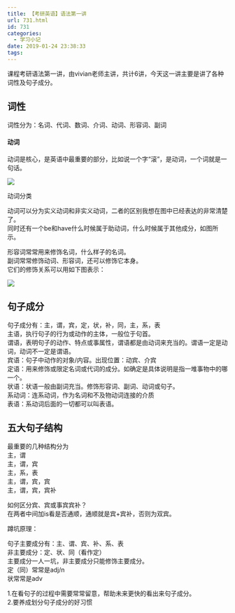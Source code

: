 ```yaml
---
title: 【考研英语】语法第一讲
url: 731.html
id: 731
categories:
  - 学习小记
date: 2019-01-24 23:38:33
tags:
---
```


课程考研语法第一讲，由vivian老师主讲，共计6讲，今天这一讲主要是讲了各种词性及句子成分。

词性
--

词性分为：名词、代词、数词、介词、动词、形容词、副词

#### 动词

动词是核心，是英语中最重要的部分，比如说一个字“滚”，是动词，一个词就是一句话。  

![](https://blog.songtianlun.cn/wp-content/uploads/2019/01/image-62-1024x633.png)

动词分类

动词可以分为实义动词和非实义动词，二者的区别我想在图中已经表达的非常清楚了。  
同时还有一个be和have什么时候属于助动词，什么时候属于其他成分，如图所示。  

形容词常常用来修饰名词，什么样子的名词。  
副词常常修饰动词、形容词，还可以修饰它本身。  
它们的修饰关系可以用如下图表示：

![](https://blog.songtianlun.cn/wp-content/uploads/2019/01/FFB2AC8F-0923-42B5-9777-AEE4B0E7631F-1024x699.jpeg)

句子成分
----

句子成分有：主，谓，宾，定，状，补，同，主，系，表  
主语，执行句子的行为或动作的主体，一般位于句首。  
谓语，表明句子的动作、特点或事属性，谓语都是由动词来充当的。谓语一定是动词，动词不一定是谓语。  
宾语：句子中动作的对象/内容。出现位置：动宾、介宾  
定语：用来修饰或限定名词或代词的成分。如确定是具体说明是指一堆事物中的哪一个。  
状语：状语一般由副词充当。修饰形容词、副词、动词或句子。  
系动词：连系动词，作为名词和不及物动词连接的介质  
表语：系动词后面的一切都可以叫表语。

五大句子结构
------

最重要的几种结构分为  
主，谓  
主，谓，宾  
主，系，表  
主，谓，宾，宾  
主，谓，宾，宾补

如何区分宾、宾或事宾宾补？  
在两者中间加is看是否通顺，通顺就是宾+宾补，否则为双宾。

蹲坑原理：

句子主要成分有：主、谓、宾、补、系、表  
非主要成分：定、状、同（看作定）  
主要成分一人一坑，非主要成分只能修饰主要成分。  
定（同）常常是adj/n  
状常常是adv

1.在看句子的过程中需要常常留意，帮助未来更快的看出来句子成分。  
2.要养成划分句子成分的好习惯